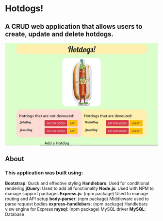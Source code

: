 # Hotdogs!
## A CRUD web application that allows users to create, update and delete hotdogs.
![HotDogs! Home Page](https://github.com/fvaldez421/Hotdogs/blob/master/public/assets/img/HotDogs.JPG)
## About
### This application was built using: 
**Bootstrap**: Quick and effective styling
**Handlebars**: Used for conditional rendering
**jQuery**: Used to add all functionality
**Node.js**: Used with NPM to manage support packages
**Express.js**: (npm package) Used to manage routing and API setup
**body-parser**: (npm package) Middleware used to parse request bodies
**express-handlebars**: (npm package) Handlebars view engine for Express
**mysql**: (npm package) MySQL driver
**MySQL**: Database
### 